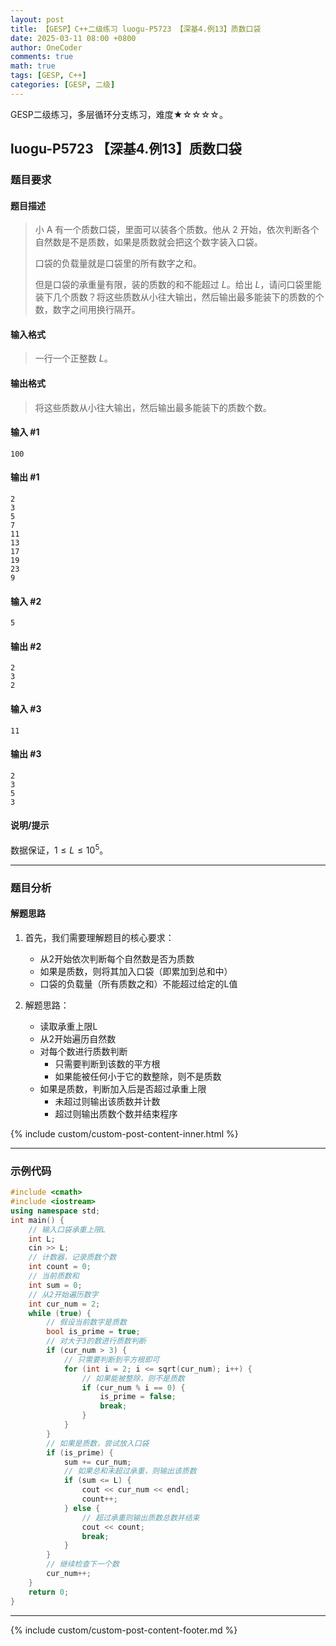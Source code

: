 ```yaml
---
layout: post
title: 【GESP】C++二级练习 luogu-P5723 【深基4.例13】质数口袋
date: 2025-03-11 08:00 +0800
author: OneCoder
comments: true
math: true
tags: [GESP, C++]
categories: [GESP, 二级]
---
```

GESP二级练习，多层循环分支练习，难度★☆☆☆☆。

<!--more-->

## luogu-P5723 【深基4.例13】质数口袋

### 题目要求

#### 题目描述

>小 A 有一个质数口袋，里面可以装各个质数。他从 $2$ 开始，依次判断各个自然数是不是质数，如果是质数就会把这个数字装入口袋。
>
>口袋的负载量就是口袋里的所有数字之和。
>
>但是口袋的承重量有限，装的质数的和不能超过 $L$。给出 $L$，请问口袋里能装下几个质数？将这些质数从小往大输出，然后输出最多能装下的质数的个数，数字之间用换行隔开。

#### 输入格式

>一行一个正整数 $L$。

#### 输出格式

>将这些质数从小往大输出，然后输出最多能装下的质数个数。

#### 输入 #1

```console
100
```

#### 输出 #1

```console
2
3
5
7
11
13
17
19
23
9
```

#### 输入 #2

```console
5
```

#### 输出 #2

```console
2
3
2
```

#### 输入 #3

```console
11
```

#### 输出 #3

```console
2
3
5
3
```

#### 说明/提示

数据保证，$1 \le L \le {10}^5$。

---

### 题目分析

#### 解题思路

1. 首先，我们需要理解题目的核心要求：
   - 从2开始依次判断每个自然数是否为质数
   - 如果是质数，则将其加入口袋（即累加到总和中）
   - 口袋的负载量（所有质数之和）不能超过给定的L值

2. 解题思路：
   - 读取承重上限L
   - 从2开始遍历自然数
   - 对每个数进行质数判断
     - 只需要判断到该数的平方根
     - 如果能被任何小于它的数整除，则不是质数
   - 如果是质数，判断加入后是否超过承重上限
     - 未超过则输出该质数并计数
     - 超过则输出质数个数并结束程序

{% include custom/custom-post-content-inner.html %}

---

### 示例代码

```cpp
#include <cmath>
#include <iostream>
using namespace std;
int main() {
    // 输入口袋承重上限L
    int L;
    cin >> L;
    // 计数器，记录质数个数
    int count = 0;
    // 当前质数和
    int sum = 0;
    // 从2开始遍历数字
    int cur_num = 2;
    while (true) {
        // 假设当前数字是质数
        bool is_prime = true;
        // 对大于3的数进行质数判断
        if (cur_num > 3) {
            // 只需要判断到平方根即可
            for (int i = 2; i <= sqrt(cur_num); i++) {
                // 如果能被整除，则不是质数
                if (cur_num % i == 0) {
                    is_prime = false;
                    break;
                }
            }
        }
        // 如果是质数，尝试放入口袋
        if (is_prime) {
            sum += cur_num;
            // 如果总和未超过承重，则输出该质数
            if (sum <= L) {
                cout << cur_num << endl;
                count++;
            } else {
                // 超过承重则输出质数总数并结束
                cout << count;
                break;
            }
        }
        // 继续检查下一个数
        cur_num++;
    }
    return 0;
}
```

---

{% include custom/custom-post-content-footer.md %}
